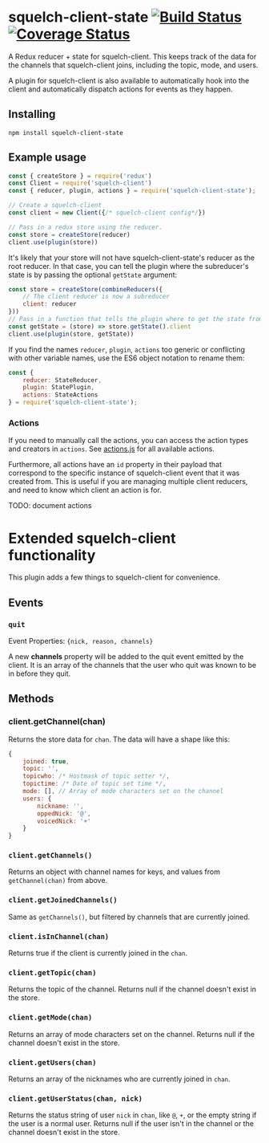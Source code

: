 # squelch-client-state [![Build Status](https://travis-ci.org/squelch-irc/squelch-client-state.svg?branch=master)](https://travis-ci.org/squelch-irc/squelch-client-state) [![Coverage Status](https://coveralls.io/repos/github/squelch-irc/squelch-client-state/badge.svg?branch=master)](https://coveralls.io/github/squelch-irc/squelch-client-state?branch=master)
A Redux reducer + state for squelch-client. This keeps track of the data for the channels that squelch-client joins, including the topic, mode, and users.

A plugin for squelch-client is also available to automatically hook into the client and automatically dispatch actions for events as they happen.

## Installing
`npm install squelch-client-state`

## Example usage
```js
const { createStore } = require('redux')
const Client = require('squelch-client')
const { reducer, plugin, actions } = require('squelch-client-state');

// Create a squelch-client
const client = new Client({/* squelch-client config*/})

// Pass in a redux store using the reducer.
const store = createStore(reducer)
client.use(plugin(store))
```

It's likely that your store will not have squelch-client-state's reducer as the root reducer. In that case, you can tell the plugin where the subreducer's state is by passing the optional `getState` argument:

```js
const store = createStore(combineReducers({
    // The client reducer is now a subreducer
    client: reducer
}))
// Pass in a function that tells the plugin where to get the state from
const getState = (store) => store.getState().client
client.use(plugin(store, getState))
```

If you find the names `reducer`, `plugin`, `actions` too generic or conflicting with other variable names, use the ES6 object notation to rename them:

```js
const {
    reducer: StateReducer,
    plugin: StatePlugin,
    actions: StateActions
} = require('squelch-client-state');
```

### Actions

If you need to manually call the actions, you can access the action types and creators in `actions`. See [actions.js](/src/actions.js) for all available actions.

Furthermore, all actions have an `id` property in their payload that correspond to the specific instance of squelch-client event that it was created from. This is useful if you are managing multiple client reducers, and need to know which client an action is for.

TODO: document actions

# Extended squelch-client functionality

This plugin adds a few things to squelch-client for convenience.

## Events

### `quit`
Event Properties: `{nick, reason, channels}`

A new **channels** property will be added to the quit event emitted by the client. It is an array of the channels that the user who quit was known to be in before they quit.

## Methods

### client.getChannel(chan)

Returns the store data for `chan`. The data will have a shape like this:

```js
{
    joined: true,
    topic: '',
    topicwho: /* Hostmask of topic setter */,
    topictime: /* Date of topic set time */,
    mode: [], // Array of mode characters set on the channel
    users: {
        nickname: '',
        oppedNick: '@',
        voicedNick: '+'
    }
}
```

### `client.getChannels()`

Returns an object with channel names for keys, and values from `getChannel(chan)` from above.

### `client.getJoinedChannels()`

Same as `getChannels()`, but filtered by channels that are currently joined.

### `client.isInChannel(chan)`

Returns true if the client is currently joined in the `chan`.

### `client.getTopic(chan)`

Returns the topic of the channel. Returns null if the channel doesn't exist in the store.

### `client.getMode(chan)`

Returns an array of mode characters set on the channel. Returns null if the channel doesn't exist in the store.

### `client.getUsers(chan)`

Returns an array of the nicknames who are currently joined in `chan`.

### `client.getUserStatus(chan, nick)`

Returns the status string of user `nick` in `chan`, like `@`, `+`, or the empty string if the user is a normal user. Returns null if the user isn't in the channel or the channel doesn't exist in the store.
